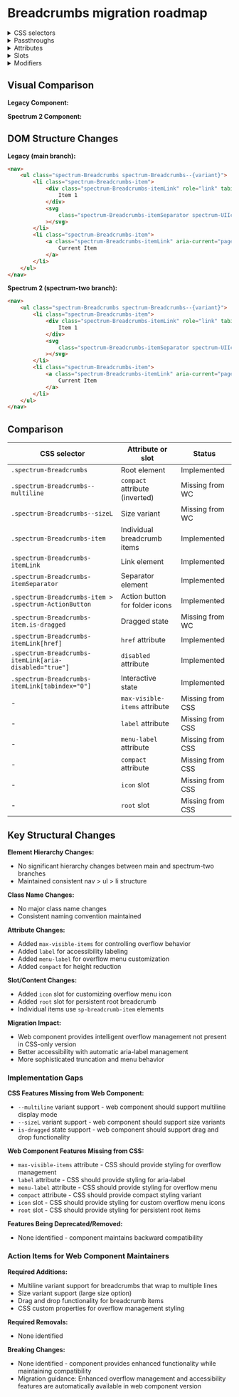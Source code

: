 # Breadcrumbs migration roadmap

<details>
<summary>CSS selectors</summary>

- `.spectrum-Breadcrumbs`
- `.spectrum-Breadcrumbs--multiline`
- `.spectrum-Breadcrumbs--multiline .spectrum-Breadcrumbs-item:last-of-type`
- `.spectrum-Breadcrumbs--multiline .spectrum-Breadcrumbs-item:last-of-type > .spectrum-Breadcrumbs-itemLink`
- `.spectrum-Breadcrumbs--sizeL`
- `.spectrum-Breadcrumbs-item`
- `.spectrum-Breadcrumbs-item > .spectrum-ActionButton`
- `.spectrum-Breadcrumbs-item > .spectrum-ActionButton:disabled`
- `.spectrum-Breadcrumbs-item.is-dragged .spectrum-Breadcrumbs-itemLink:before`
- `.spectrum-Breadcrumbs-item:first-of-type > .spectrum-ActionButton`
- `.spectrum-Breadcrumbs-item:first-of-type > .spectrum-Breadcrumbs-itemLink`
- `.spectrum-Breadcrumbs-item:last-of-type`
- `.spectrum-Breadcrumbs-item:last-of-type .spectrum-Breadcrumbs-itemLink`
- `.spectrum-Breadcrumbs-item:last-of-type .spectrum-Breadcrumbs-itemSeparator`
- `.spectrum-Breadcrumbs-itemLink`
- `.spectrum-Breadcrumbs-itemLink + .spectrum-Breadcrumbs-itemSeparator`
- `.spectrum-Breadcrumbs-itemLink.is-disabled`
- `.spectrum-Breadcrumbs-itemLink:focus-visible:before`
- `.spectrum-Breadcrumbs-itemLink[aria-disabled="true"]`
- `.spectrum-Breadcrumbs-itemLink[href]`
- `.spectrum-Breadcrumbs-itemLink[href]:active`
- `.spectrum-Breadcrumbs-itemLink[href]:focus-visible`
- `.spectrum-Breadcrumbs-itemLink[href]:hover`
- `.spectrum-Breadcrumbs-itemLink[tabindex="0"]`
- `.spectrum-Breadcrumbs-itemLink[tabindex="0"]:active`
- `.spectrum-Breadcrumbs-itemLink[tabindex="0"]:focus-visible`
- `.spectrum-Breadcrumbs-itemLink[tabindex="0"]:hover`
- `.spectrum-Breadcrumbs-itemSeparator`
- `.spectrum-Breadcrumbs-itemSeparator:dir(rtl)`

</details>

<details>
<summary>Passthroughs</summary>

No passthroughs found for this component.

</details>

<details>
<summary>Attributes</summary>

- `max-visible-items` (Number) - Override the maximum number of visible items (default: 4)
- `label` (String) - Accessible name for the Breadcrumbs component
- `menu-label` (String) - Change the default label of the action menu (default: "More items")
- `compact` (Boolean) - Compact option is useful for reducing the height of the breadcrumbs
- `value` (String) - Value for individual breadcrumb items
- `href` (String) - URL for individual breadcrumb items
- `disabled` (Boolean) - Disabled state for individual breadcrumb items

</details>

<details>
<summary>Slots</summary>

- `icon` - Change the default icon of the action menu
- `root` - Breadcrumb item to always display
- Default slot - Breadcrumb items (`sp-breadcrumb-item` elements)

</details>

<details>
<summary>Modifiers</summary>

- `--mod-breadcrumbs-action-button-color`
- `--mod-breadcrumbs-action-button-color-disabled`
- `--mod-breadcrumbs-action-button-spacing-block`
- `--mod-breadcrumbs-action-button-spacing-inline`
- `--mod-breadcrumbs-block-size`
- `--mod-breadcrumbs-focus-indicator-color`
- `--mod-breadcrumbs-focus-indicator-gap`
- `--mod-breadcrumbs-focus-indicator-thickness`
- `--mod-breadcrumbs-font-family`
- `--mod-breadcrumbs-font-family-current`
- `--mod-breadcrumbs-font-size`
- `--mod-breadcrumbs-font-size-current`
- `--mod-breadcrumbs-font-style`
- `--mod-breadcrumbs-font-weight`
- `--mod-breadcrumbs-font-weight-current`
- `--mod-breadcrumbs-icon-spacing-block`
- `--mod-breadcrumbs-inline-end`
- `--mod-breadcrumbs-inline-start`
- `--mod-breadcrumbs-inline-start-to-truncated-menu`
- `--mod-breadcrumbs-item-dragged-background`
- `--mod-breadcrumbs-item-link-border-radius`
- `--mod-breadcrumbs-line-height`
- `--mod-breadcrumbs-separator-color`
- `--mod-breadcrumbs-separator-spacing-inline`
- `--mod-breadcrumbs-text-color`
- `--mod-breadcrumbs-text-color-current`
- `--mod-breadcrumbs-text-color-disabled`
- `--mod-breadcrumbs-text-decoration-gap`
- `--mod-breadcrumbs-text-decoration-thickness`
- `--mod-breadcrumbs-text-spacing-block-end`
- `--mod-breadcrumbs-text-spacing-block-start`
- `--mod-breadcrumbs-title-spacing-block-end`
- `--mod-breadcrumbs-title-spacing-block-start`
- `--mod-heading-margin-end`
- `--mod-heading-margin-start`

</details>

## Visual Comparison

**Legacy Component:**

<!-- Screenshot of legacy component will be added here -->

**Spectrum 2 Component:**

<!-- Screenshot of Spectrum 2 component will be added here -->

## DOM Structure Changes

**Legacy (main branch):**

```html
<nav>
    <ul class="spectrum-Breadcrumbs spectrum-Breadcrumbs--{variant}">
        <li class="spectrum-Breadcrumbs-item">
            <div class="spectrum-Breadcrumbs-itemLink" role="link" tabindex="0">
                Item 1
            </div>
            <svg
                class="spectrum-Breadcrumbs-itemSeparator spectrum-UIIcon-ChevronRight100"
            ></svg>
        </li>
        <li class="spectrum-Breadcrumbs-item">
            <a class="spectrum-Breadcrumbs-itemLink" aria-current="page">
                Current Item
            </a>
        </li>
    </ul>
</nav>
```

**Spectrum 2 (spectrum-two branch):**

```html
<nav>
    <ul class="spectrum-Breadcrumbs spectrum-Breadcrumbs--{variant}">
        <li class="spectrum-Breadcrumbs-item">
            <div class="spectrum-Breadcrumbs-itemLink" role="link" tabindex="0">
                Item 1
            </div>
            <svg
                class="spectrum-Breadcrumbs-itemSeparator spectrum-UIIcon-ChevronRight100"
            ></svg>
        </li>
        <li class="spectrum-Breadcrumbs-item">
            <a class="spectrum-Breadcrumbs-itemLink" aria-current="page">
                Current Item
            </a>
        </li>
    </ul>
</nav>
```

## Comparison

| CSS selector                                           | Attribute or slot              | Status           |
| ------------------------------------------------------ | ------------------------------ | ---------------- |
| `.spectrum-Breadcrumbs`                                | Root element                   | Implemented      |
| `.spectrum-Breadcrumbs--multiline`                     | `compact` attribute (inverted) | Missing from WC  |
| `.spectrum-Breadcrumbs--sizeL`                         | Size variant                   | Missing from WC  |
| `.spectrum-Breadcrumbs-item`                           | Individual breadcrumb items    | Implemented      |
| `.spectrum-Breadcrumbs-itemLink`                       | Link element                   | Implemented      |
| `.spectrum-Breadcrumbs-itemSeparator`                  | Separator element              | Implemented      |
| `.spectrum-Breadcrumbs-item > .spectrum-ActionButton`  | Action button for folder icons | Implemented      |
| `.spectrum-Breadcrumbs-item.is-dragged`                | Dragged state                  | Missing from WC  |
| `.spectrum-Breadcrumbs-itemLink[href]`                 | `href` attribute               | Implemented      |
| `.spectrum-Breadcrumbs-itemLink[aria-disabled="true"]` | `disabled` attribute           | Implemented      |
| `.spectrum-Breadcrumbs-itemLink[tabindex="0"]`         | Interactive state              | Implemented      |
| -                                                      | `max-visible-items` attribute  | Missing from CSS |
| -                                                      | `label` attribute              | Missing from CSS |
| -                                                      | `menu-label` attribute         | Missing from CSS |
| -                                                      | `compact` attribute            | Missing from CSS |
| -                                                      | `icon` slot                    | Missing from CSS |
| -                                                      | `root` slot                    | Missing from CSS |

## Key Structural Changes

**Element Hierarchy Changes:**

- No significant hierarchy changes between main and spectrum-two branches
- Maintained consistent nav > ul > li structure

**Class Name Changes:**

- No major class name changes
- Consistent naming convention maintained

**Attribute Changes:**

- Added `max-visible-items` for controlling overflow behavior
- Added `label` for accessibility labeling
- Added `menu-label` for overflow menu customization
- Added `compact` for height reduction

**Slot/Content Changes:**

- Added `icon` slot for customizing overflow menu icon
- Added `root` slot for persistent root breadcrumb
- Individual items use `sp-breadcrumb-item` elements

**Migration Impact:**

- Web component provides intelligent overflow management not present in CSS-only version
- Better accessibility with automatic aria-label management
- More sophisticated truncation and menu behavior

### Implementation Gaps

**CSS Features Missing from Web Component:**

- `--multiline` variant support - web component should support multiline display mode
- `--sizeL` variant support - web component should support size variants
- `is-dragged` state support - web component should support drag and drop functionality

**Web Component Features Missing from CSS:**

- `max-visible-items` attribute - CSS should provide styling for overflow management
- `label` attribute - CSS should provide styling for aria-label
- `menu-label` attribute - CSS should provide styling for overflow menu
- `compact` attribute - CSS should provide compact styling variant
- `icon` slot - CSS should provide styling for custom overflow menu icons
- `root` slot - CSS should provide styling for persistent root items

**Features Being Deprecated/Removed:**

- None identified - component maintains backward compatibility

### Action Items for Web Component Maintainers

**Required Additions:**

- Multiline variant support for breadcrumbs that wrap to multiple lines
- Size variant support (large size option)
- Drag and drop functionality for breadcrumb items
- CSS custom properties for overflow management styling

**Required Removals:**

- None identified

**Breaking Changes:**

- None identified - component provides enhanced functionality while maintaining compatibility
- Migration guidance: Enhanced overflow management and accessibility features are automatically available in web component version
